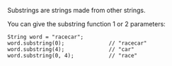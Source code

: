 <word data-key="str-substring">Substrings</word> are strings made from other strings.

You can give the substring function 1 or 2 <word data-key="parameter">parameters</word>:

    String word = "racecar";
    word.substring(0);              // "racecar"
    word.substring(4);              // "car"
    word.substring(0, 4);           // "race"
